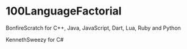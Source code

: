 # 100LanguageFactorial
BonfireScratch for C++, Java, JavaScript, Dart, Lua, Ruby and Python

KennethSweezy for C#
